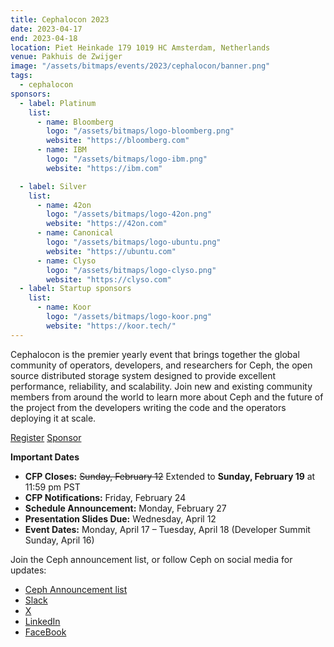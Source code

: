 ```yaml
---
title: Cephalocon 2023
date: 2023-04-17
end: 2023-04-18
location: Piet Heinkade 179 1019 HC Amsterdam, Netherlands
venue: Pakhuis de Zwijger
image: "/assets/bitmaps/events/2023/cephalocon/banner.png"
tags:
  - cephalocon
sponsors:
  - label: Platinum
    list:
      - name: Bloomberg
        logo: "/assets/bitmaps/logo-bloomberg.png"
        website: "https://bloomberg.com"
      - name: IBM
        logo: "/assets/bitmaps/logo-ibm.png"
        website: "https://ibm.com"

  - label: Silver
    list:
      - name: 42on
        logo: "/assets/bitmaps/logo-42on.png"
        website: "https://42on.com"
      - name: Canonical
        logo: "/assets/bitmaps/logo-ubuntu.png"
        website: "https://ubuntu.com"
      - name: Clyso
        logo: "/assets/bitmaps/logo-clyso.png"
        website: "https://clyso.com"
  - label: Startup sponsors
    list:
      - name: Koor
        logo: "/assets/bitmaps/logo-koor.png"
        website: "https://koor.tech/"
---
```


Cephalocon is the premier yearly event that brings together the global
community of operators, developers, and researchers for Ceph, the open source
distributed storage system designed to provide excellent performance,
reliability, and scalability. Join new and existing community members from
around the world to learn more about Ceph and the future of the project from
the developers writing the code and the operators deploying it at scale.

<a class="button"
href="https://events.linuxfoundation.org/cephalocon/register/">Register</a>
<a class="button"
href="https://events.linuxfoundation.org/cephalocon/sponsor/">Sponsor</a>

**Important Dates**

- **CFP Closes:** ~~Sunday, February 12~~ Extended to **Sunday, February 19** at 11:59 pm PST
- **CFP Notifications:** Friday, February 24
- **Schedule Announcement:** Monday, February 27
- **Presentation Slides Due:** Wednesday, April 12
- **Event Dates:** Monday, April 17 – Tuesday, April 18 (Developer Summit
  Sunday, April 16)

Join the Ceph announcement list, or follow Ceph on social media for updates:

- [Ceph Announcement list](https://lists.ceph.io/postorius/lists/ceph-announce.ceph.io/)
- [Slack](https://ceph-storage.slack.com/)
- [X](https://x.com/ceph)
- [LinkedIn](https://www.linkedin.com/company/ceph/)
- [FaceBook](https://www.facebook.com/cephstorage/)

